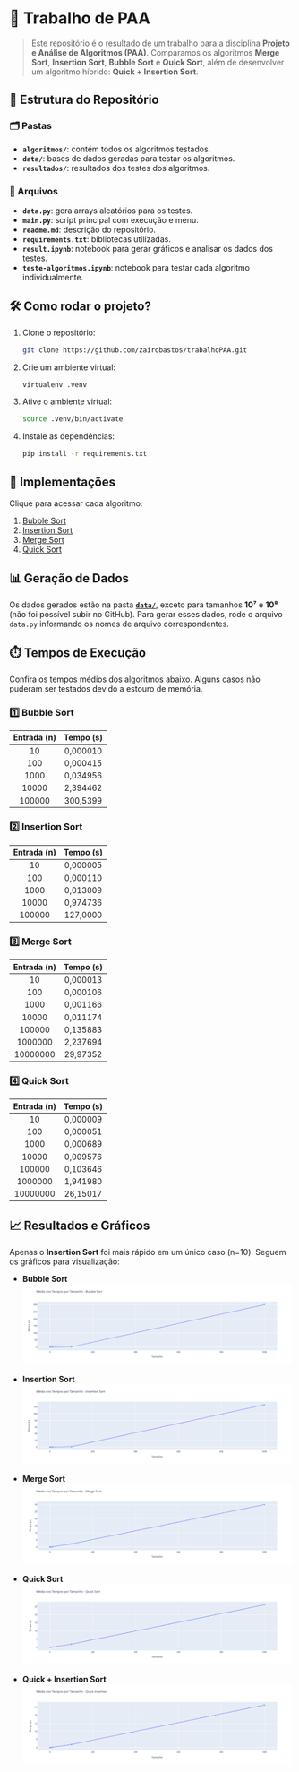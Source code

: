 # 🚀 Trabalho de PAA  

> Este repositório é o resultado de um trabalho para a disciplina **Projeto e Análise de Algoritmos (PAA)**. Comparamos os algoritmos **Merge Sort**, **Insertion Sort**, **Bubble Sort** e **Quick Sort**, além de desenvolver um algoritmo híbrido: **Quick + Insertion Sort**.  


## 📂 Estrutura do Repositório  

### 🗂️ Pastas  
- **`algoritmos/`**: contém todos os algoritmos testados.  
- **`data/`**: bases de dados geradas para testar os algoritmos.  
- **`resultados/`**: resultados dos testes dos algoritmos.  

### 📄 Arquivos  
- **`data.py`**: gera arrays aleatórios para os testes.  
- **`main.py`**: script principal com execução e menu.  
- **`readme.md`**: descrição do repositório.  
- **`requirements.txt`**: bibliotecas utilizadas.  
- **`result.ipynb`**: notebook para gerar gráficos e analisar os dados dos testes.  
- **`teste-algoritmos.ipynb`**: notebook para testar cada algoritmo individualmente.  

## 🛠️ Como rodar o projeto?  

1. Clone o repositório:  
   ```bash
   git clone https://github.com/zairobastos/trabalhoPAA.git
   ```  

2. Crie um ambiente virtual:  
   ```bash
   virtualenv .venv
   ```  

3. Ative o ambiente virtual:  
   ```bash
   source .venv/bin/activate
   ```  

4. Instale as dependências:  
   ```bash
   pip install -r requirements.txt
   ```  


## 🔢 Implementações  

Clique para acessar cada algoritmo:  
1. [Bubble Sort](algoritmos/bublesort.py)  
2. [Insertion Sort](algoritmos/insertionsort.py)  
3. [Merge Sort](algoritmos/mergesort.py)  
4. [Quick Sort](algoritmos/quicksort.py)  


## 📊 Geração de Dados  

Os dados gerados estão na pasta **[`data/`](data/)**, exceto para tamanhos **10⁷** e **10⁸** (não foi possível subir no GitHub). Para gerar esses dados, rode o arquivo `data.py` informando os nomes de arquivo correspondentes.  


## ⏱️ Tempos de Execução  

Confira os tempos médios dos algoritmos abaixo. Alguns casos não puderam ser testados devido a estouro de memória.  

### 1️⃣ Bubble Sort  
| Entrada (n) | Tempo (s)  |  
|:-----------:|:----------:|  
| 10          | 0,000010   |  
| 100         | 0,000415   |  
| 1000        | 0,034956   |  
| 10000       | 2,394462   |  
| 100000      | 300,5399   |  

### 2️⃣ Insertion Sort  
| Entrada (n) | Tempo (s)  |  
|:-----------:|:----------:|  
| 10          | 0,000005   |  
| 100         | 0,000110   |  
| 1000        | 0,013009   |  
| 10000       | 0,974736   |  
| 100000      | 127,0000   |  

### 3️⃣ Merge Sort  
| Entrada (n) | Tempo (s)  |  
|:-----------:|:----------:|  
| 10          | 0,000013   |  
| 100         | 0,000106   |  
| 1000        | 0,001166   |  
| 10000       | 0,011174   |  
| 100000      | 0,135883   |  
| 1000000     | 2,237694   |  
| 10000000    | 29,97352   |  

### 4️⃣ Quick Sort  
| Entrada (n) | Tempo (s)  |  
|:-----------:|:----------:|  
| 10          | 0,000009   |  
| 100         | 0,000051   |  
| 1000        | 0,000689   |  
| 10000       | 0,009576   |  
| 100000      | 0,103646   |  
| 1000000     | 1,941980   |  
| 10000000    | 26,15017   |  


## 📈 Resultados e Gráficos  

Apenas o **Insertion Sort** foi mais rápido em um único caso (n=10). Seguem os gráficos para visualização:  

- **Bubble Sort**  
  ![Bubble Sort](./img/bublle.png)  

- **Insertion Sort**  
  ![Insertion Sort](./img/insertion.png)  

- **Merge Sort**  
  ![Merge Sort](./img/merge.png)  

- **Quick Sort**  
  ![Quick Sort](./img/quick.png)  

- **Quick + Insertion Sort**  
  ![Quick Insertion](./img/quickinsertion.png)  
